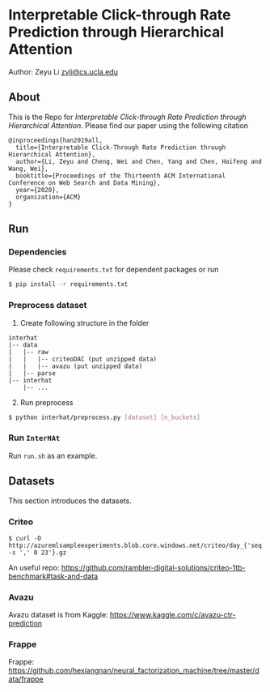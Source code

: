 # Interpretable Click-through Rate Prediction through Hierarchical Attention

Author: Zeyu Li <zyli@cs.ucla.edu>


## About
This is the Repo for _Interpretable Click-through Rate Prediction through Hierarchical Attention_.
Please find our paper using the following citation
```text
@inproceedings{han2019all,
  title={Interpretable Click-Through Rate Prediction through Hierarchical Attention},
  author={Li, Zeyu and Cheng, Wei and Chen, Yang and Chen, Haifeng and Wang, Wei},
  booktitle={Proceedings of the Thirteenth ACM International Conference on Web Search and Data Mining},
  year={2020},
  organization={ACM}
}
```

## Run

### Dependencies
Please check `requirements.txt` for dependent packages or run
```bash
$ pip install -r requirements.txt
```

### Preprocess dataset
1. Create following structure in the folder
```text
interhat
|-- data
|   |-- raw
|   |   |-- criteoDAC (put unzipped data)
|   |   |-- avazu (put unzipped data)
|   |-- parse
|-- interhat
    |-- ...
```
2. Run preprocess
```bash
$ python interhat/preprocess.py [dataset] [n_buckets]
```

### Run `InterHAt`
Run `run.sh` as an example.

## Datasets
This section introduces the datasets.
### Criteo
```
$ curl -O http://azuremlsampleexperiments.blob.core.windows.net/criteo/day_{'seq -s ',' 0 23'}.gz
```
An useful repo: https://github.com/rambler-digital-solutions/criteo-1tb-benchmark#task-and-data

### Avazu
Avazu dataset is from Kaggle: https://www.kaggle.com/c/avazu-ctr-prediction

### Frappe
Frappe: https://github.com/hexiangnan/neural_factorization_machine/tree/master/data/frappe
